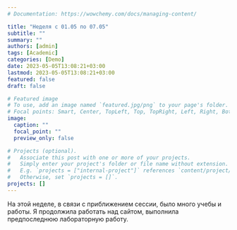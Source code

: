 ```yaml
---
# Documentation: https://wowchemy.com/docs/managing-content/

title: "Неделя с 01.05 по 07.05"
subtitle: ""
summary: ""
authors: [admin]
tags: [Academic]
categories: [Demo]
date: 2023-05-05T13:08:21+03:00
lastmod: 2023-05-05T13:08:21+03:00
featured: false
draft: false

# Featured image
# To use, add an image named `featured.jpg/png` to your page's folder.
# Focal points: Smart, Center, TopLeft, Top, TopRight, Left, Right, BottomLeft, Bottom, BottomRight.
image:
  caption: ""
  focal_point: ""
  preview_only: false

# Projects (optional).
#   Associate this post with one or more of your projects.
#   Simply enter your project's folder or file name without extension.
#   E.g. `projects = ["internal-project"]` references `content/project/deep-learning/index.md`.
#   Otherwise, set `projects = []`.
projects: []
---
```


На этой неделе, в связи с приближением сессии, было много учебы и работы. Я продолжила работать над сайтом, выполнила предпоследнюю лабораторную работу. 
